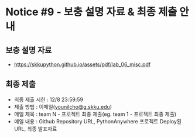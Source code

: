 # Notice #9 - 보충 설명 자료 & 최종 제출 안내
## 보충 설명 자료
* https://skkupython.github.io/assets/pdf/lab_06_misc.pdf

## 최종 제출
* 최종 제출 시한 : 12/8 23:59:59
* 제출 방법 : 이메일(younilcho@g.skku.edu)
* 메일 제목 : team N - 프로젝트 최종 제출(eg. team 1 - 프로젝트 최종 제출)
* 메일 내용 : Github Repository URL, PythonAnywhere 프로젝트 Deploy된 URL, 최종 발표자료

